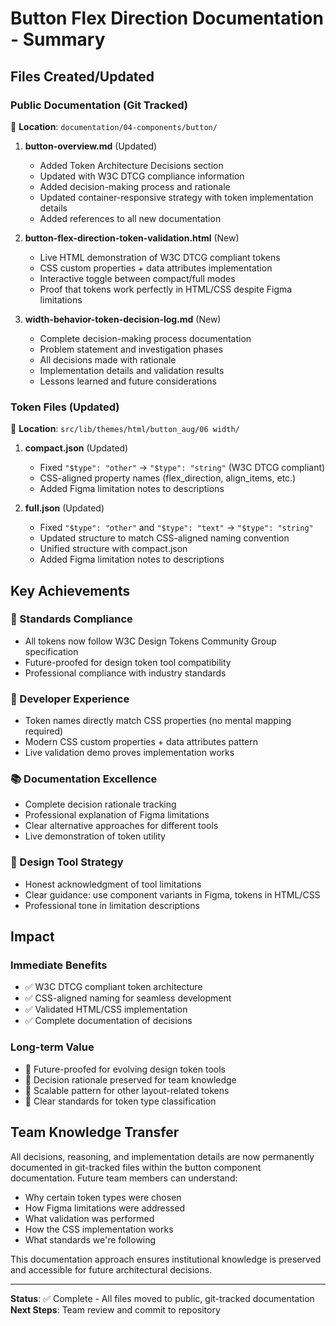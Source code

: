 # Button Flex Direction Documentation - Summary

## Files Created/Updated

### Public Documentation (Git Tracked)
📍 **Location**: `documentation/04-components/button/`

1. **button-overview.md** (Updated)
   - Added Token Architecture Decisions section
   - Updated with W3C DTCG compliance information
   - Added decision-making process and rationale
   - Updated container-responsive strategy with token implementation details
   - Added references to all new documentation

2. **button-flex-direction-token-validation.html** (New)
   - Live HTML demonstration of W3C DTCG compliant tokens
   - CSS custom properties + data attributes implementation
   - Interactive toggle between compact/full modes
   - Proof that tokens work perfectly in HTML/CSS despite Figma limitations

3. **width-behavior-token-decision-log.md** (New)
   - Complete decision-making process documentation
   - Problem statement and investigation phases
   - All decisions made with rationale
   - Implementation details and validation results
   - Lessons learned and future considerations

### Token Files (Updated)
📍 **Location**: `src/lib/themes/html/button_aug/06 width/`

1. **compact.json** (Updated)
   - Fixed `"$type": "other"` → `"$type": "string"` (W3C DTCG compliant)
   - CSS-aligned property names (flex_direction, align_items, etc.)
   - Added Figma limitation notes to descriptions

2. **full.json** (Updated)  
   - Fixed `"$type": "other"` and `"$type": "text"` → `"$type": "string"`
   - Updated structure to match CSS-aligned naming convention
   - Unified structure with compact.json
   - Added Figma limitation notes to descriptions

## Key Achievements

### 🎯 Standards Compliance
- All tokens now follow W3C Design Tokens Community Group specification
- Future-proofed for design token tool compatibility
- Professional compliance with industry standards

### 🔧 Developer Experience
- Token names directly match CSS properties (no mental mapping required)
- Modern CSS custom properties + data attributes pattern
- Live validation demo proves implementation works

### 📚 Documentation Excellence
- Complete decision rationale tracking
- Professional explanation of Figma limitations
- Clear alternative approaches for different tools
- Live demonstration of token utility

### 🎨 Design Tool Strategy
- Honest acknowledgment of tool limitations
- Clear guidance: use component variants in Figma, tokens in HTML/CSS
- Professional tone in limitation descriptions

## Impact

### Immediate Benefits
- ✅ W3C DTCG compliant token architecture
- ✅ CSS-aligned naming for seamless development
- ✅ Validated HTML/CSS implementation
- ✅ Complete documentation of decisions

### Long-term Value
- 🚀 Future-proofed for evolving design token tools
- 📖 Decision rationale preserved for team knowledge
- 🔄 Scalable pattern for other layout-related tokens
- 🎯 Clear standards for token type classification

## Team Knowledge Transfer

All decisions, reasoning, and implementation details are now permanently documented in git-tracked files within the button component documentation. Future team members can understand:

- Why certain token types were chosen
- How Figma limitations were addressed
- What validation was performed
- How the CSS implementation works
- What standards we're following

This documentation approach ensures institutional knowledge is preserved and accessible for future architectural decisions.

---

**Status**: ✅ Complete - All files moved to public, git-tracked documentation  
**Next Steps**: Team review and commit to repository
